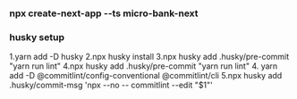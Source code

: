 ### npx create-next-app --ts micro-bank-next

### husky setup

1.yarn add -D husky
2.npx husky install
3.npx husky add .husky/pre-commit "yarn run lint"
4.npx husky add .husky/pre-commit "yarn run lint" 4. yarn add -D @commitlint/config-conventional @commitlint/cli
5.npx husky add .husky/commit-msg 'npx --no -- commitlint --edit "$1"'

